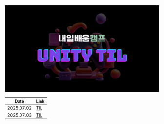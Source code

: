 ![thumbnail](./.resources/thumbnail.png)

|Date|Link|
|---|---|
|2025.07.02|[TIL](Documents/2025_07_02_TIL.md)|
|2025.07.03|[TIL](Documents/2025_07_03_TIL.md)|
